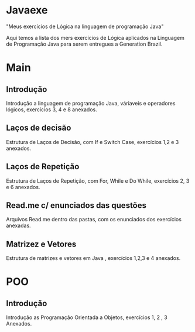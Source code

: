 # Javaexe
"Meus exercícios de Lógica na linguagem de programação Java"

Aqui temos a lista dos mers exercícios de Lógica aplicados na Linguagem de Programação Java para serem entregues a Generation Brazil.


# Main 
## Introdução
Introdução a linguagem de programação Java, váriaveis e operadores lógicos, exercícios 3, 4 e 8 anexados.

## Laços de decisão
Estrutura de Laços de Decisão, com If e Switch Case, exercícios 1,2 e 3 anexados.

## Laços de Repetição
Estrutura de Laços de Repetição, com For, While e Do While, exercícios 2, 3 e 6 anexados.

## Read.me c/ enunciados das questões 
Arquivos Read.me dentro das pastas, com os enunciados dos exercícios anexadas.

## Matrizez e Vetores
Estrutura de matrizes e vetores em Java , exercícios 1,2,3 e 4 anexados.


# POO

##  Introdução
Introdução as Programação Orientada a Objetos, exercícios 1, 2 , 3 Anexados.

